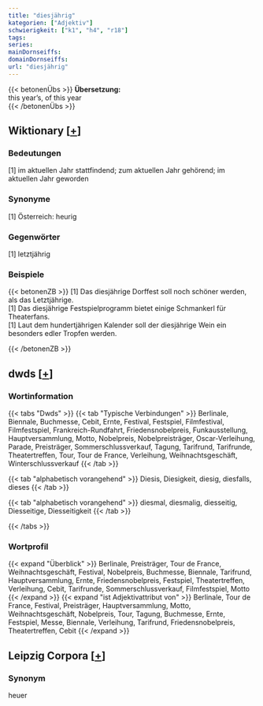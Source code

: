 ```yaml
---
title: "diesjährig"
kategorien: ["Adjektiv"]
schwierigkeit: ["k1", "h4", "r18"]
tags:
series:
mainDornseiffs:
domainDornseiffs:
url: "diesjährig"
---
```


{{< betonenÜbs >}}
**Übersetzung:**  
this year’s, of this year  
{{< /betonenÜbs >}}

## Wiktionary [[+](https://de.wiktionary.org/wiki/diesjährig)]

### Bedeutungen
[1] im aktuellen Jahr stattfindend; zum aktuellen Jahr gehörend; im aktuellen Jahr geworden  

### Synonyme
[1] Österreich: heurig  

### Gegenwörter
[1] letztjährig  

### Beispiele
{{< betonenZB >}}
[1] Das diesjährige Dorffest soll noch schöner werden, als das Letztjährige.  
[1] Das diesjährige Festspielprogramm bietet einige Schmankerl für Theaterfans.  
[1] Laut dem hundertjährigen Kalender soll der diesjährige Wein ein besonders edler Tropfen werden.  

{{< /betonenZB >}}


## dwds [[+](https://www.dwds.de/wb/diesjährig)]

### Wortinformation
{{< tabs "Dwds" >}}
{{< tab "Typische Verbindungen" >}}
Berlinale, Biennale, Buchmesse, Cebit, Ernte, Festival, Festspiel, Filmfestival, Filmfestspiel, Frankreich-Rundfahrt, Friedensnobelpreis, Funkausstellung, Hauptversammlung, Motto, Nobelpreis, Nobelpreisträger, Oscar-Verleihung, Parade, Preisträger, Sommerschlussverkauf, Tagung, Tarifrund, Tarifrunde, Theatertreffen, Tour, Tour de France, Verleihung, Weihnachtsgeschäft, Winterschlussverkauf
{{< /tab >}}

{{< tab "alphabetisch vorangehend" >}}
Diesis, Diesigkeit, diesig, diesfalls, dieses
{{< /tab >}}

{{< tab "alphabetisch vorangehend" >}}
diesmal, diesmalig, diesseitig, Diesseitige, Diesseitigkeit
{{< /tab >}}

{{< /tabs >}}

### Wortprofil
{{< expand "Überblick" >}} Berlinale, Preisträger, Tour de France, Weihnachtsgeschäft, Festival, Nobelpreis, Buchmesse, Biennale, Tarifrund, Hauptversammlung, Ernte, Friedensnobelpreis, Festspiel, Theatertreffen, Verleihung, Cebit, Tarifrunde, Sommerschlussverkauf, Filmfestspiel, Motto {{< /expand >}}
{{< expand "ist Adjektivattribut von" >}} Berlinale, Tour de France, Festival, Preisträger, Hauptversammlung, Motto, Weihnachtsgeschäft, Nobelpreis, Tour, Tagung, Buchmesse, Ernte, Festspiel, Messe, Biennale, Verleihung, Tarifrund, Friedensnobelpreis, Theatertreffen, Cebit {{< /expand >}}

## Leipzig Corpora [[+](https://corpora.uni-leipzig.de/en/res?word=diesjährig&corpusId=deu_newscrawl-public_2018)]


### Synonym
heuer

